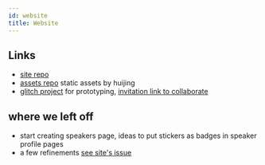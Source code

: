 ```yaml
---
id: website
title: Website
---
```


## Links

- [site repo](https://github.com/react-knowledgeable/rk-community-site)
- [assets repo](https://github.com/react-knowledgeable/assets) static assets by huijing
- [glitch project](https://react-knowledgeable.glitch.me/) for prototyping, [invitation link to collaborate](https://glitch.com/edit/#!/join/aacc0318-2d3a-494e-bef8-030f95e09924)

## where we left off

- start creating speakers page, ideas to put stickers as badges in speaker profile pages
- a few refinements [see site's issue](https://github.com/react-knowledgeable/rk-community-site/issues)
